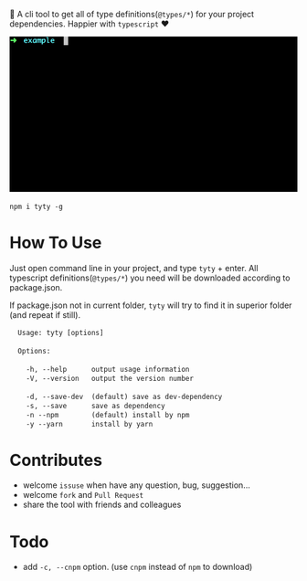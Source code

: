 :star2: A cli tool to get all of type definitions(`@types/*`) for your project dependencies. Happier with `typescript` :heart:

![](https://raw.githubusercontent.com/Bin-Huang/tyty/master/image/tyty.gif)

```
npm i tyty -g
```

# How To Use

Just open command line in your project, and type `tyty` + enter. All typescript definitions(`@types/*`) you need will be downloaded according to package.json.

If package.json not in current folder, `tyty` will try to find it in superior folder (and repeat if still).

```
  Usage: tyty [options]

  Options:

    -h, --help      output usage information
    -V, --version   output the version number

    -d, --save-dev  (default) save as dev-dependency
    -s, --save      save as dependency
    -n --npm        (default) install by npm
    -y --yarn       install by yarn
```

# Contributes
- welcome `issuse` when have any question, bug, suggestion...
- welcome `fork` and `Pull Request`
- share the tool with friends and colleagues

# Todo
- add `-c, --cnpm` option. (use `cnpm` instead of `npm` to download)
